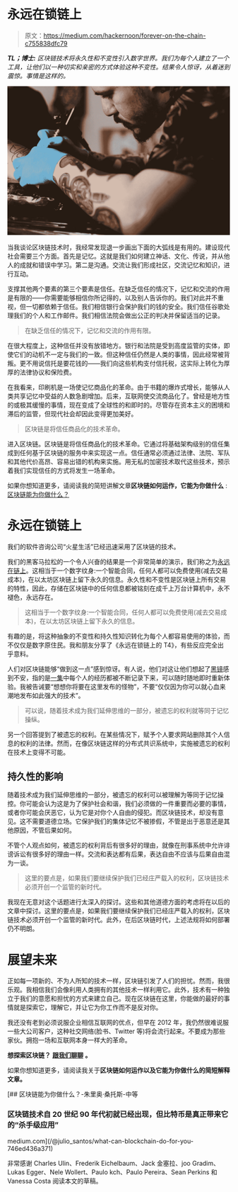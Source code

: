 # 永远在锁链上

> 原文：<https://medium.com/hackernoon/forever-on-the-chain-c755838dfc79>

***TL；博士:*** *区块链技术将永久性和不变性引入数字世界。我们为每个人建立了一个工具，让他们以一种切实和亲密的方式体验这种不变性。结果令人惊讶，从着迷到震惊。事情是这样的。*

![](img/d5c5a05f44d2878823ca7f82839088b7.png)

当我谈论区块链技术时，我经常发现退一步画出下面的大弧线是有用的。建设现代社会需要三个方面。首先是记忆。这就是我们如何建立神话、文化、传说，并从他人的成就和错误中学习。第二是沟通。交流让我们形成社区，交流记忆和知识，进行互动。

支撑其他两个要素的第三个要素是信任。在缺乏信任的情况下，记忆和交流的作用是有限的——你需要能够相信你所记得的，以及别人告诉你的。我们对此并不重视，但一切都依赖于信任。我们相信银行会保护我们的钱的安全。我们信任谷歌处理我们的个人和工作邮件。我们相信法院会做出公正的判决并保留适当的记录。

> 在缺乏信任的情况下，记忆和交流的作用有限。

在很大程度上，这种信任并没有放错地方。银行和法院是受到高度监管的实体，即使它们的动机不一定与我们的一致。但这种信任仍然是人类的事情，因此经常被背叛。更不用说信托是要花钱的——我们向这些机构支付信托税，这实际上转化为厚厚的法律协议和保险费。

在我看来，印刷机是一场使记忆商品化的革命。由于书籍的爆炸式增长，能够从人类共享记忆中受益的人数急剧增加。后来，互联网使交流商品化了。曾经是地方性的或极其缓慢的事情，现在变成了全球性的和即时的。尽管存在资本主义的困境和滞后的监管，但现代社会却因此变得更加美好。

> 区块链是将信任商品化的技术革命。

进入区块链。区块链是将信任商品化的技术革命。它通过将基础架构级别的信任集成到任何基于区块链的服务中来实现这一点。信任通常必须通过法律、法院、军队和其他代价高昂、容易出错的机构来实施。用无私的加密技术取代这些技术，预示着我们实现信任的方式将发生一场革命。

如果你想知道更多，请阅读我的简短讲解文章**区块链如何运作，它能为你做什么** : [区块链能为你做什么？](/@julio_santos/what-can-blockchain-do-for-you-746ed436a371)

# 永远在锁链上

我们的软件咨询公司“火星生活”已经迅速采用了区块链的技术。

我们的黑客马拉松的一个令人兴奋的结果是一个非常简单的演示，我们称之为[永远在链上](https://forever.lifeonmars.pt)。这相当于一个数字纹身:一个智能合同，任何人都可以免费使用(减去交易成本)，在以太坊区块链上留下永久的信息。永久性和不变性是区块链上所有交易的特性，因此，存储在区块链中的任何信息都被铭刻在成千上万台计算机中，永不褪色，永远存在。

> 这相当于一个数字纹身:一个智能合同，任何人都可以免费使用(减去交易成本)，在以太坊区块链上留下永久的信息。

有趣的是，将这种抽象的不变性和持久性知识转化为每个人都容易使用的体验，而不仅仅是数字原住民。我和朋友分享了《永远在锁链上的 T4》，有些反应完全出乎意料。

人们对区块链能够“做到这一点”感到惊讶。有人说，他们对这让他们想起了[黑镜](https://en.wikipedia.org/wiki/Black_Mirror)感到不安，指的是[一集](https://en.wikipedia.org/wiki/The_Entire_History_of_You)中每个人的经历都被不断记录下来，可以随时随地即时重新体验。我被告诫要“想想你将要在这里发布的怪物”，不要“仅仅因为你可以就心血来潮地发布如此强大的技术”。

> 可以说，随着技术成为我们延伸思维的一部分，被遗忘的权利就等同于记忆操纵。

另一个回答提到了被遗忘的权利。在某些情况下，赋予个人要求网站删除其个人信息的权利的法律。然而，在像区块链这样的分布式共识系统中，实施被遗忘的权利在技术上变得不可能。

## 持久性的影响

随着技术成为我们延伸思维的一部分，被遗忘的权利可以被理解为等同于记忆操控。你可能会认为这是为了保护社会和谐，我们必须做的一件重要而必要的事情，或者你可能会厌恶它，认为它是对你个人自由的侵犯。而区块链技术，却没有意见。这不需要道德立场。它保护我们的集体记忆不被掺假，不管是出于恶意还是其他原因，不管后果如何。

不管个人观点如何，被遗忘的权利背后有很多好的理由，就像在刑事系统中允许诽谤诉讼有很多好的理由一样。交流和表达都有后果，表达自由不应该与后果自由混为一谈。

> 这里的要点是，如果我们要继续保护我们已经庄严载入的权利，区块链技术必须开创一个监管的新时代。

我现在无意对这个话题进行太深入的探讨。这些和其他道德方面的考虑将在以后的文章中探讨。这里的要点是，如果我们要继续保护我们已经庄严载入的权利，区块链技术必须开创一个监管的新时代。此外，在后区块链时代，上述法规将如何部署仍不明朗。

# 展望未来

正如每一项新的、不为人所知的技术一样，区块链引发了人们的担忧。然而，我很乐观。我相信我们会像利用人类拥有的其他技术一样利用它。此外，技术有一种独立于我们的意愿和担忧的方式来建立自己。现在区块链在这里，你能做的最好的事情就是探索它，理解它，并让它为你工作而不是反对你。

我还没有老到必须说服企业相信互联网的优点，但早在 2012 年，我仍然很难说服一些大公司客户，这种社交网络(脸书、Twitter 等)将会流行起来。不要成为那些家伙。拥抱一场和互联网本身一样大的革命。

**想探索区块链？** [**跟我们聊聊**](https://lifeonmars.pt/) **。**

如果你想知道更多，请阅读我关于**区块链如何运作以及它能为你做什么的简短解释文章。**

[](/@julio_santos/what-can-blockchain-do-for-you-746ed436a371) [## 区块链能为你做什么？-朱里奥·桑托斯-中等

### 区块链技术自 20 世纪 90 年代初就已经出现，但比特币是真正带来它的“杀手级应用”

medium.com](/@julio_santos/what-can-blockchain-do-for-you-746ed436a371) 

非常感谢 Charles Ulin、Frederik Eichelbaum、Jack 金塞拉、joo Gradim、Lukas Egger、Nele Wollert、Paulo kch、Paulo Pereira、Sean Perkins 和 Vanessa Costa 阅读本文的草稿。